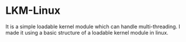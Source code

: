 # LKM-Linux
It is a simple loadable kernel module which can handle multi-threading. I made it using a basic structure of a loadable kernel module in linux.

